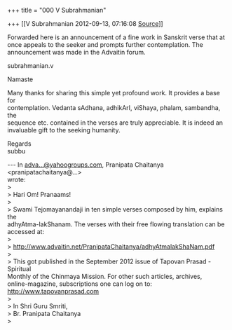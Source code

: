 +++
title = "000 V Subrahmanian"

+++
[[V Subrahmanian	2012-09-13, 07:16:08 [Source](https://groups.google.com/g/bvparishat/c/PROOAcdwQOk)]]



Forwarded here is an announcement of a fine work in Sanskrit verse that at once appeals to the seeker and prompts further contemplation. The announcement was made in the Advaitin forum.  
  
subrahmanian.v  
  
Namaste  
  
Many thanks for sharing this simple yet profound work. It provides a base for  
contemplation. Vedanta sAdhana, adhikArI, viShaya, phalam, sambandha, the  
sequence etc. contained in the verses are truly appreciable. It is indeed an  
invaluable gift to the seeking humanity.  
  
Regards  
subbu  
  
  
  
--- In [adva...@yahoogroups.com](http://groups.yahoo.com/group/advaitin/post?postID=_hTMZ2IN1reC3d5BFaXujhoC0JPGj38Qx529TSNdEjb-ewdq8Nn418QNA078N5OMSnxIGr1us63YvlCq5m0Onw), Pranipata Chaitanya \<pranipatachaitanya@...>  
wrote:  
\>  
\> Hari Om! Pranaams!  
\>  
\> Swami Tejomayanandaji in ten simple verses composed by him, explains the  
adhyAtma-lakShanam. The verses with their free flowing translation can be  
accessed at:  
\>  
\> <http://www.advaitin.net/PranipataChaitanya/adhyAtmalakShaNam.pdf>  
\>  
\> This got published in the September 2012 issue of Tapovan Prasad - Spiritual  
Monthly of the Chinmaya Mission. For other such articles, archives,  
online-magazine, subscriptions one can log on to: <http://www.tapovanprasad.com>  
\>  
\> In Shri Guru Smriti,  
\> Br. Pranipata Chaitanya  
\>  

